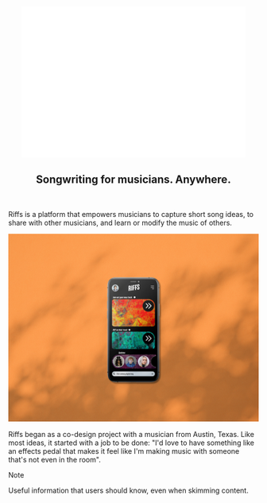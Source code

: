 <p align="center" width="100%">
  <img src="/assets/Riffs_logo-small.png" alt="The Riffs logo" />
</p>

<h2 align="center" width=100%> Songwriting for musicians. Anywhere.</h2><br />

Riffs is a platform that empowers musicians to capture short song ideas, to share with other musicians, and learn or modify the music of others.

![Screenshot of the Riffs app home screen.](/assets/Riffs_Home-Screen.jpg)

Riffs began as a co-design project with a musician from Austin, Texas. Like most ideas, it started with a job to be done: "I'd love to have something like an effects pedal that makes it feel like I'm making music with someone that's not even in the room".

> [!NOTE]
> Useful information that users should know, even when skimming content.
